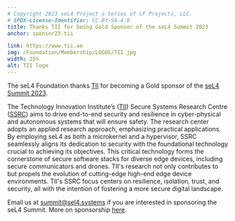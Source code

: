 ```yaml
---
# Copyright 2023 seL4 Project a Series of LF Projects, LLC.
# SPDX-License-Identifier: CC-BY-SA-4.0
title: Thanks TII for being Gold Sponsor of the seL4 Summit 2023
anchor: sponsor23-tii

link: https://www.tii.ae
img: /Foundation/Membership/LOGOS/TII.jpg
width: 25%
alt: TII logo
---
```


The seL4 Foundation thanks [TII](https://www.tii.ae/) for becoming a Gold
sponsor of the [seL4 Summit 2023](../Foundation/Summit/2023).

The Technology Innovation Institute’s ([TII](https://www.tii.ae/)) Secure
Systems Research Centre ([SSRC](https://www.tii.ae/secure-systems)) aims to
drive end-to-end security and resilience in cyber-physical and autonomous
systems that will ensure safety. The research center adopts an applied research
approach, emphasizing practical applications. By employing seL4 as both a
microkernel and a hypervisor, SSRC seamlessly aligns its dedication to security
with the foundational technology crucial to achieving its objectives. This
critical technology forms the cornerstone of secure software stacks for diverse
edge devices, including secure communicators and drones. TII's research not only
contributes to but propels the evolution of cutting-edge high-end edge device
environments. TII's SSRC focus centers on resilience, isolation, trust, and
security, all with the intention of fostering a more secure digital landscape.

Email us at [summit@sel4.systems](mailto:summit@sel4.systems) if you are
interested in sponsoring the seL4 Summit. More on sponsorship
[here](https://events.linuxfoundation.org/sel4-summit/sponsor/).